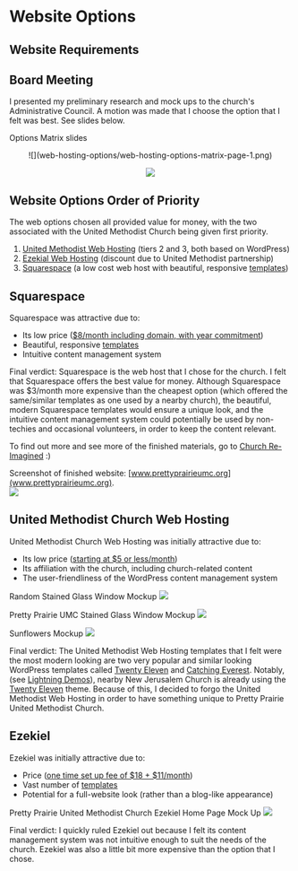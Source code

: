 # Website Options

## Website Requirements

## Board Meeting

I presented my preliminary research and mock ups to the church's Administrative Council. A motion was made that I choose the option that I felt was best. See slides below. 

Options Matrix slides
<center>
![](web-hosting-options/web-hosting-options-matrix-page-1.png)

![](web-hosting-options/web-hosting-options-matrix-page-2.png)
</center>

## Website Options Order of Priority

The web options chosen all provided value for money, with the two associated with the United Methodist Church being given first priority.

1. [United Methodist Web Hosting](http://www.umcchurches.org) (tiers 2 and 3, both based on WordPress)
2. [Ezekial Web Hosting](http://umc.e-zekiel.com) (discount due to United Methodist partnership)
3. [Squarespace](http://www.squarespace.com) (a low cost web host with beautiful, responsive [templates](http://www.squarespace.com/templates))

## Squarespace

Squarespace was attractive due to:
* Its low price ([$8/month including domain, with year commitment](http://www.squarespace.com/pricing))
* Beautiful, responsive [templates](http://www.squarespace.com/templates)
* Intuitive content management system 

Final verdict: Squarespace is the web host that I chose for the church. I felt that Squarespace offers the best value for money. Although Squarespace was $3/month more expensive than the cheapest option (which offered the same/similar templates as one used by a nearby church), the beautiful, modern Squarespace templates would ensure a unique look, and the intuitive content management system could potentially be used by non-techies and occasional volunteers, in order to keep the content relevant. 

To find out more and see more of the finished materials, go to [Church Re-Imagined](church_re-imagined.md) :) 

Screenshot of finished website: [www.prettyprairieumc.org](www.prettyprairieumc.org). <br>
[![](church-re-imagined/new-website-home-page.jpg)](http://prettyprairieumc.org)

## United Methodist Church Web Hosting

United Methodist Church Web Hosting was initially attractive due to:
* Its low price ([starting at $5 or less/month](http://umcchurches.org/billing/hostingplans.php))
* Its affiliation with the church, including church-related content
* The user-friendliness of the WordPress content management system 

Random Stained Glass Window Mockup
![](web-hosting-options/catching-everest-stained-glass-window-theme-desktop-mockup.jpg)

Pretty Prairie UMC Stained Glass Window Mockup
![](web-hosting-options/catching-everest-stained-glass-window-theme-umc--window-desktop-mockup.jpg)

Sunflowers Mockup
![](web-hosting-options/catching-everest-sunflowers-theme-desktop-mockup-white.jpg)

Final verdict: The United Methodist Web Hosting templates that I felt were the most modern looking are two very popular and similar looking WordPress templates called [Twenty Eleven](https://wordpress.org/themes/twentyeleven) and [Catching Everest](https://wordpress.org/themes/catch-everest). Notably, (see [Lightning Demos](lightning_demos.md)), nearby New Jerusalem Church is already using the [Twenty Eleven](https://wordpress.org/themes/twentyeleven) theme. Because of this, I decided to forgo the United Methodist Web Hosting in order to have something unique to Pretty Prairie United Methodist Church. 

## Ezekiel 

Ezekiel was initially attractive due to:
* Price ([one time set up fee of $18 + $11/month](http://www.umc.e-zekiel.com/comparison))
* Vast number of [templates](http://www.umc.e-zekiel.com/templates/viewDesigns.asp?)
* Potential for a full-website look (rather than a blog-like appearance)

Pretty Prairie United Methodist Church Ezekiel Home Page Mock Up
![](web-hosting-options/ezekiel-allegiant-theme-desktop-mockup.jpg)

Final verdict: I quickly ruled Ezekiel out because I felt its content management system was not intuitive enough to suit the needs of the church. Ezekiel was also a little bit more expensive than the option that I chose. 